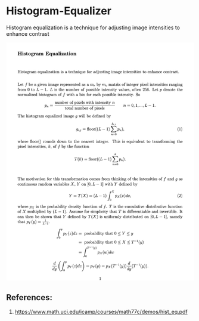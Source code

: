 # Histogram-Equalizer
Histogram equalization is a technique for adjusting image intensities to enhance contrast

![Histogram-Equalization](https://github.com/gandalf1819/Histogram-Equalizer/blob/master/Histogram-equalization.png)

## References:

1. https://www.math.uci.edu/icamp/courses/math77c/demos/hist_eq.pdf
